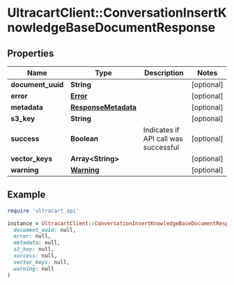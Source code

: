 # UltracartClient::ConversationInsertKnowledgeBaseDocumentResponse

## Properties

| Name | Type | Description | Notes |
| ---- | ---- | ----------- | ----- |
| **document_uuid** | **String** |  | [optional] |
| **error** | [**Error**](Error.md) |  | [optional] |
| **metadata** | [**ResponseMetadata**](ResponseMetadata.md) |  | [optional] |
| **s3_key** | **String** |  | [optional] |
| **success** | **Boolean** | Indicates if API call was successful | [optional] |
| **vector_keys** | **Array&lt;String&gt;** |  | [optional] |
| **warning** | [**Warning**](Warning.md) |  | [optional] |

## Example

```ruby
require 'ultracart_api'

instance = UltracartClient::ConversationInsertKnowledgeBaseDocumentResponse.new(
  document_uuid: null,
  error: null,
  metadata: null,
  s3_key: null,
  success: null,
  vector_keys: null,
  warning: null
)
```

